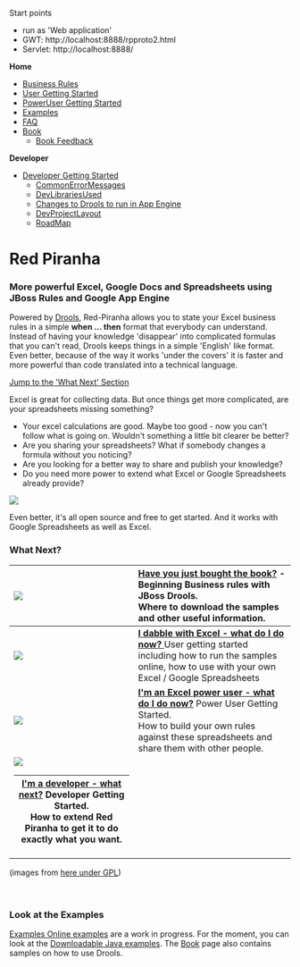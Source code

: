 Start points 
- run as 'Web application'
- GWT: http://localhost:8888/rpproto2.html
- Servlet: http://localhost:8888/


**Home**
  * [Business Rules](docs/BusinessRules.md)
  * [User Getting Started](docs/UserEndUserGettingStarted.md)
  * [PowerUser Getting Started](docs/PowerPowerUserGettingStarted.md)
  * [Examples](docs/RedPiranhaExamples.md)
  * [FAQ](docs/FAQ.md)
  * [Book](docs/Book.md)
    * [Book Feedback](BookFeedback.md)

**Developer**
  * [Developer Getting Started](docs/DevDeveloperGettingStarted.md)
    * [CommonErrorMessages](docs/CommonErrorMessages.md)
    * [DevLibrariesUsed](docs/DevLibrariesUsed.md)
    * [Changes to Drools to run in App Engine](docs/ModifyDroolsRunInGoogleAppEngine.md)
    * [DevProjectLayout](docs/DevProjectLayout.md)
    * [RoadMap](docs/RoadMap.md)

# Red Piranha #
### More powerful Excel, Google Docs and Spreadsheets using JBoss Rules and Google App Engine ###

Powered by [Drools](http://www.jboss.org/drools), Red-Piranha allows you to state your Excel business rules in a simple **when ... then** format that everybody can understand.<br />
Instead of having your knowledge 'disappear' into complicated formulas that you can't read, Drools keeps things in a simple 'English' like format.<br />
Even better, because of the way it works 'under the covers' it is faster and more powerful than code translated into a technical language.

[Jump to the 'What Next' Section](#What_Next?.md)

Excel is great for collecting data. But once things get more complicated, are your spreadsheets missing something?

  * Your excel calculations are good. Maybe too good - now you can't follow what is going on. Wouldn't something a little bit clearer be better?
  * Are you sharing your spreadsheets? What if somebody changes a formula without you noticing?
  * Are you looking for a better way to share and publish your knowledge?
  * Do you need more power to extend what Excel or Google Spreadsheets already provide?


<img src='http://red-piranha.googlecode.com/svn/wiki/images/red-cloud-wikipedia-credit.jpg' />

Even better, it's all open source and free to get started. And it works with Google Spreadsheets as well as Excel.

### What Next? ###

<a href='Hidden comment: TODO icon tidy'></a>

| <img src='http://icons.iconarchive.com/icons/mart/glaze/48/man-icon.png' /> | **[Have you just bought the book?](docs/Book.md)** - Beginning Business rules with JBoss Drools. <br /> Where to download the samples and other useful information. |
|:----------------------------------------------------------------------------|:---------------------------------------------------------------------------------------------------------------------------------------------------------------|
| <img src='http://icons.iconarchive.com/icons/mart/glaze/48/spreadsheet-icon.png' /> | **[I dabble with Excel - what do I do now? ](docs/UserEndUserGettingStarted.md)** User getting started <br /> including how to run the samples online, how to use with your own Excel / Google Spreadsheets|
| <img src='http://icons.iconarchive.com/icons/mart/glaze/48/package-development-icon.png' /> | **[I'm an Excel power user - what do I do now?](docsPowerPowerUserGettingStarted.md)** Power User Getting Started. <br /> How to build your own rules against these spreadsheets and share them with other people.|
|  <img src='http://icons.iconarchive.com/icons/mart/glaze/48/source-j-icon.png'> <table><thead><th> <b><a href='DevDeveloperGettingStarted.md'>I'm a developer - what next?</a></b> Developer Getting Started.<br /> How to extend Red Piranha to get it to do exactly what you want.</th></thead><tbody></tbody></table>

(images from <a href='http://www.iconarchive.com/show/glaze-icons-by-mart/spreadsheet-icon.html'>here under GPL</a>)<br>
<br>
<br>
<h3>Look at the Examples</h3>
<a href='RedPiranha.md'>Examples Online examples</a> are a work in progress. For the moment, you can look at the <a href='RedPiranhaExamples.md'>Downloadable Java examples</a>. The <a href='Book.md'>Book</a> page also contains samples on how to use Drools.<br>
<br>
